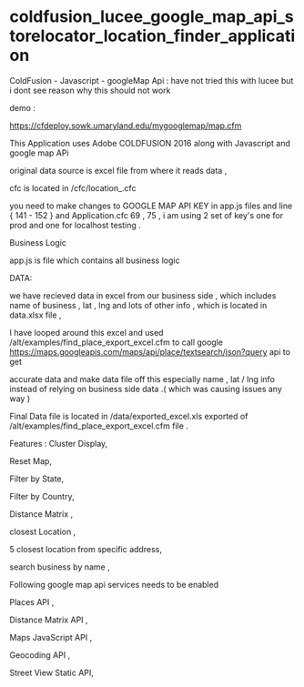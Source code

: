 # coldfusion_lucee_google_map_api_storelocator_location_finder_application
ColdFusion - Javascript - googleMap Api : have not tried this with lucee but i dont see reason why this should not work 


demo :

https://cfdeploy.sowk.umaryland.edu/mygooglemap/map.cfm


This Application uses Adobe COLDFUSION 2016 along with Javascript and google map APi 

original data source is excel file from where it reads data , 

cfc is located in /cfc/location_.cfc

you need to make changes to GOOGLE MAP API KEY in app.js files and line { 141 - 152 } and Application.cfc 69 , 75 , i am using 2 set of key's one for prod and one for localhost 
testing . 

Business Logic

app.js is file which contains all business logic

DATA:

we have recieved data in excel from our business side , which includes name of business , lat , lng and lots of other info , which is located in data.xlsx file , 

I have looped around this excel and used /alt/examples/find_place_export_excel.cfm to call google https://maps.googleapis.com/maps/api/place/textsearch/json?query api to get 

accurate data and make data file off this especially name , lat / lng info instead of relying on business side data .( which was causing issues any way )

Final Data file is located in /data/exported_excel.xls exported of /alt/examples/find_place_export_excel.cfm file . 

Features : 
Cluster Display,

Reset Map,

Filter by State,

Filter by Country,

Distance Matrix ,

closest Location ,

5 closest location from specific address,

search business by name ,


Following google map api services needs to be enabled

Places API	,	

Distance Matrix API	,

Maps JavaScript API		,

Geocoding API	,

Street View Static API,

